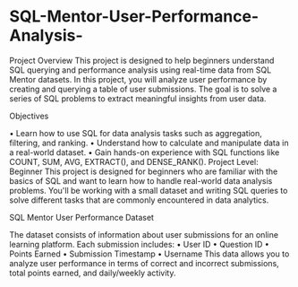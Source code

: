 # SQL-Mentor-User-Performance-Analysis-
 
Project Overview
This project is designed to help beginners understand SQL querying and performance analysis using real-time data from SQL Mentor datasets. In this project, you will analyze user performance by creating and querying a table of user submissions. The goal is to solve a series of SQL problems to extract meaningful insights from user data.

Objectives

•	Learn how to use SQL for data analysis tasks such as aggregation, filtering, and ranking.
•	Understand how to calculate and manipulate data in a real-world dataset.
•	Gain hands-on experience with SQL functions like COUNT, SUM, AVG, EXTRACT(), and DENSE_RANK().
Project Level: Beginner
This project is designed for beginners who are familiar with the basics of SQL and want to learn how to handle real-world data analysis problems. You'll be working with a small dataset and writing SQL queries to solve different tasks that are commonly encountered in data analytics.


SQL Mentor User Performance Dataset

The dataset consists of information about user submissions for an online learning platform. Each submission includes:
•	User ID
•	Question ID
•	Points Earned
•	Submission Timestamp
•	Username
This data allows you to analyze user performance in terms of correct and incorrect submissions, total points earned, and daily/weekly activity.

